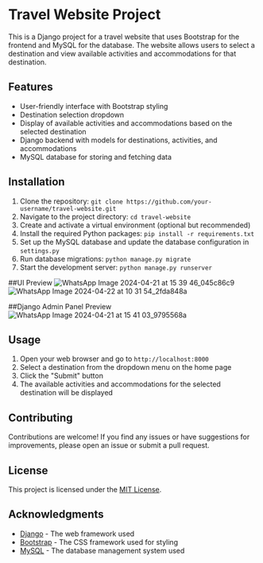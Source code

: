 # Travel Website Project

This is a Django project for a travel website that uses Bootstrap for the frontend and MySQL for the database. The website allows users to select a destination and view available activities and accommodations for that destination.

## Features

- User-friendly interface with Bootstrap styling
- Destination selection dropdown
- Display of available activities and accommodations based on the selected destination
- Django backend with models for destinations, activities, and accommodations
- MySQL database for storing and fetching data

## Installation

1. Clone the repository: `git clone https://github.com/your-username/travel-website.git`
2. Navigate to the project directory: `cd travel-website`
3. Create and activate a virtual environment (optional but recommended)
4. Install the required Python packages: `pip install -r requirements.txt`
5. Set up the MySQL database and update the database configuration in `settings.py`
6. Run database migrations: `python manage.py migrate`
7. Start the development server: `python manage.py runserver`

##UI Preview
![WhatsApp Image 2024-04-21 at 15 39 46_045c86c9](https://github.com/RajatAgrawal117/TravelBuddy-DBMSProject-/assets/69640292/ad21bdc8-031f-4a1b-b216-ebb5658486c2)
![WhatsApp Image 2024-04-22 at 10 31 54_2fda848a](https://github.com/RajatAgrawal117/TravelBuddy-DBMSProject-/assets/69640292/99e8d75c-6bef-4071-b7dd-ca0766be938b)

##Django Admin Panel Preview
![WhatsApp Image 2024-04-21 at 15 41 03_9795568a](https://github.com/RajatAgrawal117/TravelBuddy-DBMSProject-/assets/69640292/b0de438d-1e71-4a12-86a7-30755da83a1b)


## Usage

1. Open your web browser and go to `http://localhost:8000`
2. Select a destination from the dropdown menu on the home page
3. Click the "Submit" button
4. The available activities and accommodations for the selected destination will be displayed

## Contributing

Contributions are welcome! If you find any issues or have suggestions for improvements, please open an issue or submit a pull request.

## License

This project is licensed under the [MIT License](LICENSE).

## Acknowledgments

- [Django](https://www.djangoproject.com/) - The web framework used
- [Bootstrap](https://getbootstrap.com/) - The CSS framework used for styling
- [MySQL](https://www.mysql.com/) - The database management system used
